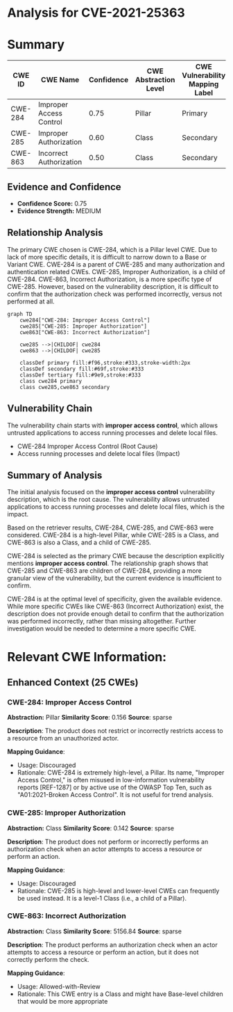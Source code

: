 # Analysis for CVE-2021-25363

# Summary
| CWE ID | CWE Name | Confidence | CWE Abstraction Level | CWE Vulnerability Mapping Label | CWE-Vulnerability Mapping Notes |
|---|---|---|---|---|---|
| CWE-284 | Improper Access Control | 0.75 | Pillar | Primary | Discouraged |
| CWE-285 | Improper Authorization | 0.60 | Class | Secondary | Discouraged |
| CWE-863 | Incorrect Authorization | 0.50 | Class | Secondary | Allowed-with-Review |

## Evidence and Confidence

*   **Confidence Score:** 0.75
*   **Evidence Strength:** MEDIUM

## Relationship Analysis
The primary CWE chosen is CWE-284, which is a Pillar level CWE. Due to lack of more specific details, it is difficult to narrow down to a Base or Variant CWE. CWE-284 is a parent of CWE-285 and many authorization and authentication related CWEs. CWE-285, Improper Authorization, is a child of CWE-284. CWE-863, Incorrect Authorization, is a more specific type of CWE-285. However, based on the vulnerability description, it is difficult to confirm that the authorization check was performed incorrectly, versus not performed at all.

```mermaid
graph TD
    cwe284["CWE-284: Improper Access Control"]
    cwe285["CWE-285: Improper Authorization"]
    cwe863["CWE-863: Incorrect Authorization"]
    
    cwe285 -->|CHILDOF| cwe284
    cwe863 -->|CHILDOF| cwe285
    
    classDef primary fill:#f96,stroke:#333,stroke-width:2px
    classDef secondary fill:#69f,stroke:#333
    classDef tertiary fill:#9e9,stroke:#333
    class cwe284 primary
    class cwe285,cwe863 secondary
```

## Vulnerability Chain
The vulnerability chain starts with **improper access control**, which allows untrusted applications to access running processes and delete local files.
  - CWE-284 Improper Access Control (Root Cause)
  - Access running processes and delete local files (Impact)

## Summary of Analysis
The initial analysis focused on the **improper access control** vulnerability description, which is the root cause. The vulnerability allows untrusted applications to access running processes and delete local files, which is the impact.

Based on the retriever results, CWE-284, CWE-285, and CWE-863 were considered. CWE-284 is a high-level Pillar, while CWE-285 is a Class, and CWE-863 is also a Class, and a child of CWE-285.

CWE-284 is selected as the primary CWE because the description explicitly mentions **improper access control**. The relationship graph shows that CWE-285 and CWE-863 are children of CWE-284, providing a more granular view of the vulnerability, but the current evidence is insufficient to confirm.

CWE-284 is at the optimal level of specificity, given the available evidence. While more specific CWEs like CWE-863 (Incorrect Authorization) exist, the description does not provide enough detail to confirm that the authorization was performed incorrectly, rather than missing altogether. Further investigation would be needed to determine a more specific CWE.

# Relevant CWE Information:

## Enhanced Context (25 CWEs)

### CWE-284: Improper Access Control
**Abstraction:** Pillar
**Similarity Score**: 0.156
**Source**: sparse

**Description**:
The product does not restrict or incorrectly restricts access to a resource from an unauthorized actor.

**Mapping Guidance**:
- Usage: Discouraged
- Rationale: CWE-284 is extremely high-level, a Pillar. Its name, "Improper Access Control," is often misused in low-information vulnerability reports [REF-1287] or by active use of the OWASP Top Ten, such as "A01:2021-Broken Access Control". It is not useful for trend analysis.

### CWE-285: Improper Authorization
**Abstraction:** Class
**Similarity Score**: 0.142
**Source**: sparse

**Description**:
The product does not perform or incorrectly performs an authorization check when an actor attempts to access a resource or perform an action.

**Mapping Guidance**:
- Usage: Discouraged
- Rationale: CWE-285 is high-level and lower-level CWEs can frequently be used instead. It is a level-1 Class (i.e., a child of a Pillar).

### CWE-863: Incorrect Authorization
**Abstraction:** Class
**Similarity Score**: 5156.84
**Source**: sparse

**Description**:
The product performs an authorization check when an actor attempts to access a resource or perform an action, but it does not correctly perform the check.

**Mapping Guidance**:
- Usage: Allowed-with-Review
- Rationale: This CWE entry is a Class and might have Base-level children that would be more appropriate